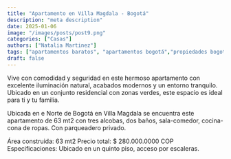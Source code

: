 ```yaml
---
title: "Apartamento en Villa Magdala - Bogotá"
description: "meta description"
date: 2025-01-06
image: "/images/posts/post9.png"
categories: ["Casas"]
authors: ["Natalia Martinez"]
tags: ["apartamentos baratos", "apartamentos bogotá","propiedades bogotá", "propiedad raiz"]
draft: false
---
```


 Vive con comodidad y seguridad en este hermoso apartamento con excelente iluminación natural, acabados modernos y un entorno tranquilo. Ubicado en un conjunto residencial con zonas verdes, este espacio es ideal para ti y tu familia.

 Ubicada en e Norte de Bogotá en Villa Magdala se encuentra este apartamento de 63 mt2 con tres alcobas, dos baños, sala-comedor, cocina-cona de ropas. Con parqueadero privado.

Área construida: 63 mt2
Precio total: $ 280.000.0000 COP
Especificaciones: Ubicado en un quinto piso, acceso por escaleras.


